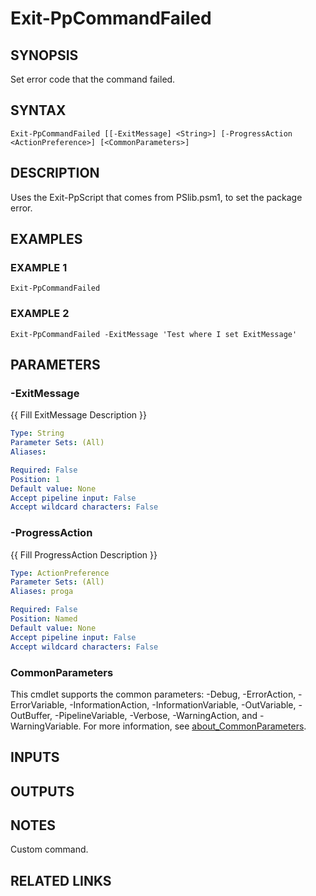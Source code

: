 # Exit-PpCommandFailed

## SYNOPSIS
Set error code that the command failed.

## SYNTAX

```
Exit-PpCommandFailed [[-ExitMessage] <String>] [-ProgressAction <ActionPreference>] [<CommonParameters>]
```

## DESCRIPTION
Uses the Exit-PpScript that comes from PSlib.psm1, to set the package error.

## EXAMPLES

### EXAMPLE 1
```
Exit-PpCommandFailed
```

### EXAMPLE 2
```
Exit-PpCommandFailed -ExitMessage 'Test where I set ExitMessage'
```

## PARAMETERS

### -ExitMessage
{{ Fill ExitMessage Description }}

```yaml
Type: String
Parameter Sets: (All)
Aliases:

Required: False
Position: 1
Default value: None
Accept pipeline input: False
Accept wildcard characters: False
```

### -ProgressAction
{{ Fill ProgressAction Description }}

```yaml
Type: ActionPreference
Parameter Sets: (All)
Aliases: proga

Required: False
Position: Named
Default value: None
Accept pipeline input: False
Accept wildcard characters: False
```

### CommonParameters
This cmdlet supports the common parameters: -Debug, -ErrorAction, -ErrorVariable, -InformationAction, -InformationVariable, -OutVariable, -OutBuffer, -PipelineVariable, -Verbose, -WarningAction, and -WarningVariable. For more information, see [about_CommonParameters](http://go.microsoft.com/fwlink/?LinkID=113216).

## INPUTS

## OUTPUTS

## NOTES
Custom command.

## RELATED LINKS
